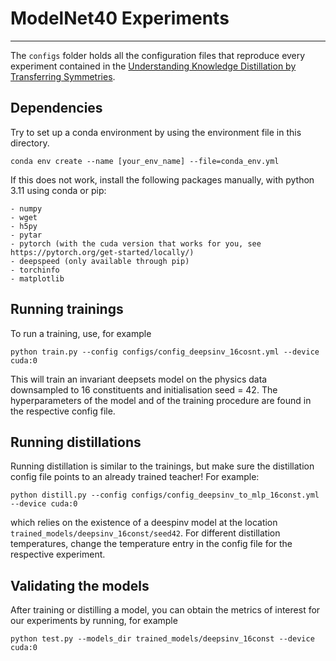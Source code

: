 # ModelNet40 Experiments
---

The `configs` folder holds all the configuration files that reproduce every experiment contained in the [Understanding Knowledge Distillation by Transferring Symmetries]().

## Dependencies

Try to set up a conda environment by using the environment file in this directory.
```
conda env create --name [your_env_name] --file=conda_env.yml
```

If this does not work, install the following packages manually, with python 3.11 using
conda or pip:

```
- numpy
- wget
- h5py
- pytar
- pytorch (with the cuda version that works for you, see https://pytorch.org/get-started/locally/)
- deepspeed (only available through pip)
- torchinfo
- matplotlib
```

## Running trainings

To run a training, use, for example
```
python train.py --config configs/config_deepsinv_16cosnt.yml --device cuda:0
```

This will train an invariant deepsets model on the physics data downsampled to 16
constituents and initialisation seed = 42.
The hyperparameters of the model and of the training procedure are found in the
respective config file.

## Running distillations

Running distillation is similar to the trainings, but make sure the distillation
config file points to an already trained teacher! For example:
```
python distill.py --config configs/config_deepsinv_to_mlp_16const.yml --device cuda:0
```

which relies on the existence of a deespinv model at the location
`trained_models/deepsinv_16const/seed42`.
For different distillation temperatures, change the temperature entry in the config
file for the respective experiment.

## Validating the models

After training or distilling a model, you can obtain the metrics of interest for our
experiments by running, for example
```
python test.py --models_dir trained_models/deepsinv_16const --device cuda:0
```

